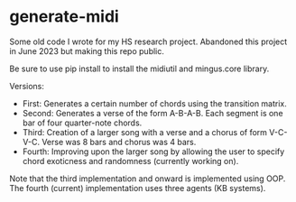 # generate-midi

Some old code I wrote for my HS research project. Abandoned this project in June 2023 but making this repo public.

Be sure to use pip install to install the midiutil and mingus.core library. 

Versions:
* First: Generates a certain number of chords using the transition matrix.
* Second: Generates a verse of the form A-B-A-B. Each segment is one bar of four quarter-note chords.
* Third: Creation of a larger song with a verse and a chorus of form V-C-V-C. Verse was 8 bars and chorus was 4 bars.
* Fourth: Improving upon the larger song by allowing the user to specify chord exoticness and randomness (currently working on).

Note that the third implementation and onward is implemented using OOP. The fourth (current) implementation uses three agents (KB systems).

